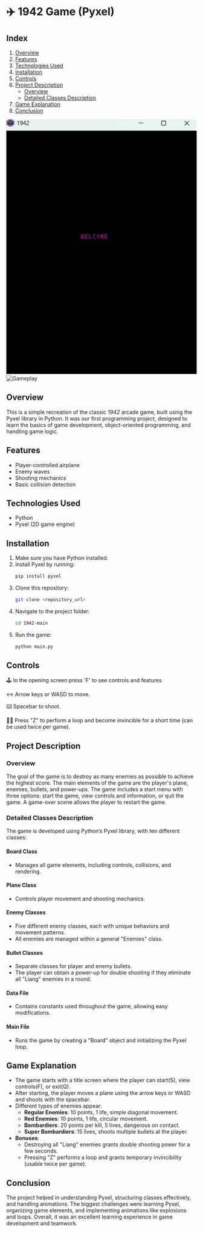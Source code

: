 # ✈️ 1942 Game (Pyxel)

## Index

1. [Overview](#overview)
2. [Features](#features)
3. [Technologies Used](#technologies-used)
4. [Installation](#installation)
5. [Controls](#controls)
6. [Project Description](#project-description)
   - [Overview](#overview-1)
   - [Detailed Classes Description](#detailed-classes-description)
7. [Game Explanation](#game-explanation)
8. [Conclusion](#conclusion)

![Start Screen](assets/gifs/start_screen.gif)
![Gameplay](assets/gifs/gameplay.gif)


## Overview

This is a simple recreation of the classic *1942* arcade game, built using the Pyxel library in Python. It was our first programming project, designed to learn the basics of game development, object-oriented programming, and handling game logic.

## Features

- Player-controlled airplane
- Enemy waves
- Shooting mechanics
- Basic collision detection

## Technologies Used

- Python
- Pyxel (2D game engine)

## Installation

1. Make sure you have Python installed.
2. Install Pyxel by running:
   ```sh
   pip install pyxel
   ```
3. Clone this repository:
   ```sh
   git clone <repository_url>
   ```
4. Navigate to the project folder:
   ```sh
   cd 1942-main
   ```
5. Run the game:
   ```sh
   python main.py
   ```

## Controls

🕹️ In the opening screen press 'F' to see controls and features

↔️ Arrow keys or WASD to move.

⌨️ Spacebar to shoot.

🤸‍♂️ Press "Z" to perform a loop and become invincible for a short time (can be used twice per game).

## Project Description

### Overview

The goal of the game is to destroy as many enemies as possible to achieve the highest score. The main elements of the game are the player's plane, enemies, bullets, and power-ups. The game includes a start menu with three options: start the game, view controls and information, or quit the game. A game-over scene allows the player to restart the game.

### Detailed Classes Description

The game is developed using Python’s Pyxel library, with ten different classes:

#### Board Class

- Manages all game elements, including controls, collisions, and rendering.

#### Plane Class

- Controls player movement and shooting mechanics.

#### Enemy Classes

- Five different enemy classes, each with unique behaviors and movement patterns.
- All enemies are managed within a general "Enemies" class.

#### Bullet Classes

- Separate classes for player and enemy bullets.
- The player can obtain a power-up for double shooting if they eliminate all "Liang" enemies in a round.

#### Data File

- Contains constants used throughout the game, allowing easy modifications.

#### Main File

- Runs the game by creating a "Board" object and initializing the Pyxel loop.

## Game Explanation

- The game starts with a title screen where the player can start(S), view controls(F), or exit(Q).
- After starting, the player moves a plane using the arrow keys or WASD and shoots with the spacebar.
- Different types of enemies appear:
  - **Regular Enemies**: 10 points, 1 life, simple diagonal movement.
  - **Red Enemies**: 10 points, 1 life, circular movement.
  - **Bombardiers**: 20 points per kill, 5 lives, dangerous on contact.
  - **Super Bombardiers**: 15 lives, shoots multiple bullets at the player.
- **Bonuses**:
  - Destroying all "Liang" enemies grants double shooting power for a few seconds.
  - Pressing "Z" performs a loop and grants temporary invincibility (usable twice per game).

## Conclusion

The project helped in understanding Pyxel, structuring classes effectively, and handling animations. The biggest challenges were learning Pyxel, organizing game elements, and implementing animations like explosions and loops. Overall, it was an excellent learning experience in game development and teamwork.
